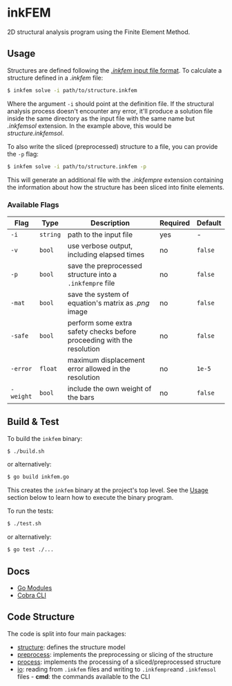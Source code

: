 # inkFEM

2D structural analysis program using the Finite Element Method.

## Usage

Structures are defined following the [_.inkfem_ input file format](./io/README.md).
To calculate a structure defined in a _.inkfem_ file:

```bash
$ inkfem solve -i path/to/structure.inkfem
```

Where the argument `-i` should point at the definition file.
If the structural analysis process doesn't encounter any error, it'll produce a solution file inside the same directory as the input file with the same name but _.inkfemsol_ extension.
In the example above, this would be _structure.inkfemsol_.

To also write the sliced (preprocessed) structure to a file, you can provide the `-p` flag:

```bash
$ inkfem solve -i path/to/structure.inkfem -p
```

This will generate an additional file with the _.inkfempre_ extension containing the information about how the structure has been sliced into finite elements.

### Available Flags

| Flag      | Type     | Description                                                            | Required | Default |
| --------- | -------- | ---------------------------------------------------------------------- | -------- | ------- |
| `-i`      | `string` | path to the input file                                                 | yes      | -       |
| `-v`      | `bool`   | use verbose output, including elapsed times                            | no       | `false` |
| `-p`      | `bool`   | save the preprocessed structure into a `.inkfempre` file               | no       | `false` |
| `-mat`    | `bool`   | save the system of equation's matrix as _.png_ image                   | no       | `false` |
| `-safe`   | `bool`   | perform some extra safety checks before proceeding with the resolution | no       | `false` |
| `-error`  | `float`  | maximum displacement error allowed in the resolution                   | no       | `1e-5`  |
| `-weight` | `bool`   | include the own weight of the bars                                     | no       | `false` |

## Build & Test

To build the `inkfem` binary:

```sh
$ ./build.sh
```

or alternatively:

```sh
$ go build inkfem.go
```

This creates the `inkfem` binary at the project's top level.
See the [Usage](#usage) section below to learn how to execute the binary program.

To run the tests:

```sh
$ ./test.sh
```

or alternatively:

```sh
$ go test ./...
```

## Docs

- [Go Modules](https://go.dev/doc/modules/managing-dependencies)
- [Cobra CLI](https://github.com/spf13/cobra)

## Code Structure

The code is split into four main packages:

- [structure](./structure/README.md): defines the structure model
- [preprocess](./preprocess/README.md): implements the preprocessing or slicing of the structure
- [process](./process/README.md): implements the processing of a sliced/preprocessed structure
- [io](./io/README.md): reading from `.inkfem` files and writing to `.inkfempre`and `.inkfemsol` files
  - **cmd**: the commands available to the CLI
